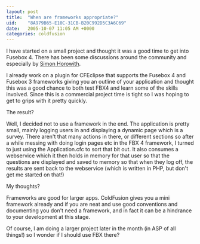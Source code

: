 ```yaml
---
layout: post
title:  "When are frameworks appropriate?"
uid:	"8A979B65-E10C-31CB-B20C992D5C3A6C69"
date:   2005-10-07 11:05 AM +0000
categories: coldfusion
---
```

I have started on a small project and thought it was a good time to get into Fusebox 4. There has been some discussions around the community and especially by <a href="http://www.horwith.com/index.cfm?mode=entry&entry=AD4FCCF6-E081-0478-4797DCE14EA2A058">Simon Horowith</a>.

I already work on a plugin for CFEclipse that supports the  Fusebox 4 and Fusebox 3 frameworks giving you an outline of your application and thought this  was a good chance to both test FBX4 and learn some of the skills involved. Since this is a commercial project time is tight so I was hoping to get to grips with it pretty quickly. 

The result?

Well, I decided not to use a framework in the end. The application is pretty small, mainly logging users in and displaying a dynamic page which is a survey. There aren't that many actions in there, or different sections so after a while messing with doing login pages etc in the FBX 4 framework, I turned to just using the Application.cfc to sort that bit out. It also consumes a webservice which it then holds in memory for that user so that the questions are displayed and saved to memory so that when they log off, the results are sent back to the webservice (which is written in PHP, but don't get me started on that!) 

My thoughts?

Frameworks are good for larger apps. ColdFusion gives you a mini framework already and if you are neat and use good conventions and documenting you don't need a framework, and in fact it can be a hindrance to your development at this stage.

Of course, I am doing a larger project later in the month (in ASP of all things!) so I wonder if I should use FBX there?